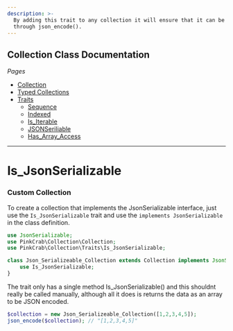 ```yaml
---
description: >-
  By adding this trait to any collection it will ensure that it can be run
  through json_encode().
---
```


## Collection Class Documentation
*Pages*
* [Collection](index.md)
* [Typed Collections](Typed_Collections.md)
* [Traits](Traits.md)
    * [Sequence](Trait_sequence.md)
    * [Indexed](Trait_indexed.md)
    * [Is_Iterable](Trait_is_iterable.md)
    * [JSONSeriliable](Trait_jsonserializable.md)
    * [Has_Array_Access](Trait_has_arrayaccess.md)

***

# Is_JsonSerializable

### Custom Collection

To create a collection that implements the JsonSerializable interface, just use the `Is_JsonSerializable` trait and use the `implements JsonSerializable` in the class definition.

```php
use JsonSerializable;
use PinkCrab\Collection\Collection;
use PinkCrab\Collection\Traits\Is_JsonSerializable;

class Json_Serializeable_Collection extends Collection implements JsonSerializable {
	use Is_JsonSerializable;
}
```

The trait only has a single method Is_JsonSerializable\(\) and this shouldnt really be called manually, although all it does is returns the data as an array to be JSON encoded.

```php
$collection = new Json_Serializeable_Collection([1,2,3,4,5]);
json_encode($collection); // "[1,2,3,4,5]"
```

